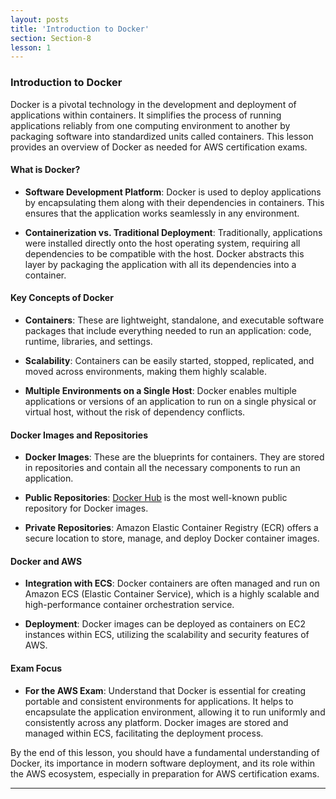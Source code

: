 ```yaml
---
layout: posts
title: 'Introduction to Docker'
section: Section-8
lesson: 1
---
```


### Introduction to Docker

Docker is a pivotal technology in the development and deployment of applications within containers. It simplifies the process of running applications reliably from one computing environment to another by packaging software into standardized units called containers. This lesson provides an overview of Docker as needed for AWS certification exams.

<!-- pagebreak -->

#### What is Docker?

- **Software Development Platform**: Docker is used to deploy applications by encapsulating them along with their dependencies in containers. This ensures that the application works seamlessly in any environment.

- **Containerization vs. Traditional Deployment**: Traditionally, applications were installed directly onto the host operating system, requiring all dependencies to be compatible with the host. Docker abstracts this layer by packaging the application with all its dependencies into a container.

<!-- pagebreak -->

#### Key Concepts of Docker

- **Containers**: These are lightweight, standalone, and executable software packages that include everything needed to run an application: code, runtime, libraries, and settings.

- **Scalability**: Containers can be easily started, stopped, replicated, and moved across environments, making them highly scalable.

- **Multiple Environments on a Single Host**: Docker enables multiple applications or versions of an application to run on a single physical or virtual host, without the risk of dependency conflicts.

<!-- pagebreak -->

#### Docker Images and Repositories

- **Docker Images**: These are the blueprints for containers. They are stored in repositories and contain all the necessary components to run an application.

- **Public Repositories**: [Docker Hub](https://hub.docker.com) is the most well-known public repository for Docker images.

- **Private Repositories**: Amazon Elastic Container Registry (ECR) offers a secure location to store, manage, and deploy Docker container images.

<!-- pagebreak -->

#### Docker and AWS

- **Integration with ECS**: Docker containers are often managed and run on Amazon ECS (Elastic Container Service), which is a highly scalable and high-performance container orchestration service.

- **Deployment**: Docker images can be deployed as containers on EC2 instances within ECS, utilizing the scalability and security features of AWS.

#### Exam Focus

- **For the AWS Exam**: Understand that Docker is essential for creating portable and consistent environments for applications. It helps to encapsulate the application environment, allowing it to run uniformly and consistently across any platform. Docker images are stored and managed within ECS, facilitating the deployment process.

By the end of this lesson, you should have a fundamental understanding of Docker, its importance in modern software deployment, and its role within the AWS ecosystem, especially in preparation for AWS certification exams.

---
